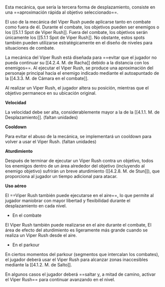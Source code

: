
Esta mecánica, que sería la tercera forma de desplazamiento, consiste en una ==aproximación rápida al objetivo seleccionado==.

El uso de la mecánica del Viper Rush puede aplicarse tanto en combate como fuera de él. Durante el combate, los objetivos pueden ser enemigos o los [[5.1.1 Spot de Viper Rush]]. Fuera del combate, los objetivos serán únicamente los [[5.1.1 Spot de Viper Rush]]. No obstante, estos spots también pueden utilizarse estratégicamente en el diseño de niveles para situaciones de combate.

La mecánica del Viper Rush está diseñada para ==evitar que el jugador no pueda continuar su [[4.2.4. M. de Racha]] debido a la distancia con los enemigos==. Al ejecutar el Viper Rush, se produce una aproximación del personaje principal hacia el enemigo indicado mediante el autoapuntado de la [[4.3.3. M. de Cámara en el combate]].

Al realizar un Viper Rush, el jugador altera su posición, mientras que el objetivo permanece en su ubicación original. 


**Velocidad**

La velocidad debe ser alta, considerablemente mayor a la de la [[4.1.1. M. de Desplazamiento]]. (faltan unidades)

**Cooldown**

Para evitar el abuso de la mecánica, se implementará un cooldown para volver a usar el Viper Rush. (faltan unidades)


**Aturdimiento**

Después de terminar de ejecutar un Viper Rush contra un objetivo, todos los enemigos dentro de un área alrededor del objetivo (incluyendo al enemigo objetivo) sufrirán un breve aturdimiento ([[4.2.8. M. de Stun]]), que proporciona al jugador un tiempo adicional para atacar.

**Uso aéreo**

El ==Viper Rush también puede ejecutarse en el aire==, lo que permite al jugador maniobrar con mayor libertad y flexibilidad durante el desplazamiento en cada nivel.


+ En el combate

El Viper Rush también puede realizarse en el aire durante el combate, El área de efecto del aturdimiento es ligeramente más grande cuando se realiza un Viper Rush desde el aire.

+ En el parkour

En ciertos momentos del parkour (segmentos que intercalan los combates), el jugador deberá usar el Viper Rush para alcanzar zonas inaccesibles mediante la [[4.1.2. M. de Salto]].

En algunos casos el jugador deberá ==saltar y, a mitad de camino, activar el Viper Rush== para continuar avanzando en el nivel.